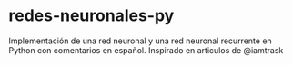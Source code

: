 # redes-neuronales-py
Implementación de una red neuronal y una red neuronal recurrente en Python con comentarios en español. Inspirado en articulos de @iamtrask 

